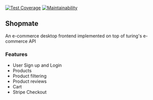 [![Test Coverage](https://api.codeclimate.com/v1/badges/ae932d74ce3644a5f953/test_coverage)](https://codeclimate.com/github/Phunmbi/shopmate/test_coverage)   [![Maintainability](https://api.codeclimate.com/v1/badges/ae932d74ce3644a5f953/maintainability)](https://codeclimate.com/github/Phunmbi/shopmate/maintainability)



## Shopmate
An e-commerce desktop frontend implemented on top of turing's e-commerce API

### Features
- User Sign up and Login
- Products
- Product filtering
- Product reviews
- Cart
- Stripe Checkout

